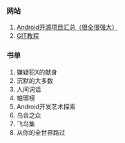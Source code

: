 ### 网站

1.  [Android开源项目汇总（很全很强大）](http://blog.csdn.net/kuanxu/article/details/39891815)
2.  [GIT教程](https://git-scm.com/book/zh/v2)

### 书单

1.  嫌疑犯X的献身
2.  沉默的大多数
3.  人间词话
4.  琅琊榜
5.  Android开发艺术探索
6.  乌合之众
7.  飞鸟集
8.  从你的全世界路过